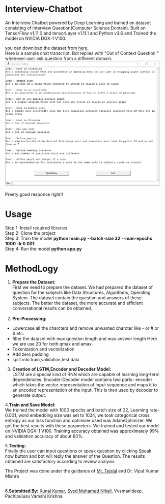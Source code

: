 # Interview-Chatbot

An Interview Chatbot powered by Deep Learning and trained on dataset consisting of Interview Question(Computer Science Domain). 
Built on TensorFlow v1.11.0 and tensorLayer v1.11.1 and Python v3.6 and Trained the model on NVIDIA DGX-1 V100.

you can download the dataset from [here](https://drive.google.com/open?id=1WPY3HB3BlXD-Pflk-CbN60_rTQ8eMNlt).<br>
Here is a sample chat transcript. Bot replies with "Out of Context Question " whenever user ask question from a different domain.<br>
![](Images/Capture.JPG)<br><br>
Preety good response right!!

# Usage
Step 1: Install required libraries<br>
Step 2: Clone the project<br>
Step 3: Train the model **python main.py --batch-size 32 --num-epochs 1000 -lr 0.001**<br>
Step 4: Run the model **python app.py**<br>

# MethodLogy
1. **Prepare the Dataset:**<br>
First we need to prepare the dataset. We had prepared the dataset of question for the subjects like Data Structures, Algorithms, Operating System. The dataset contain the question and answers of these subjects. The better the dataset, the more accurate and efficient conversational results can be obtained.<br><br>
2. **Pre-Processing:**
  * Lowercase all the charcters and remove unwanted charcter like - or # or $ etc. 
  * filter the dataset with max question length and max answer length Here we are use 20 for both qmax and amax.
  * Tokenization and vectorization
  * Add zero padding 
  * split into train,validation,test data
3. **Creation of LSTM,Encoder and Decoder Model:**<br>
LSTM are a special kind of RNN which are capable of learning long-term dependencies. Encoder-Decoder model contains two parts- encoder which takes the vector representation of input sequence and maps it to an encoded representation of the input. This is then used by decoder to generate output.<br>

4.**Train and Save Model:**<br>
We trained the model with 1000 epochs and batch size of 32, Learning rate-0.001, word embedding size was set to 1024, we took categorical cross entropy as our loss function and optimiser used was AdamOptimizer. We got the best results with these parameters. We trained and tested our model on NVIDIA DGX-1 V100. Training accuracy obtained was approximately 99% and validation accuracy of about 80%.<br>

5.**Testing:**<br>
Finally the user can input questions or speak question by clicking Speak now button and bot will reply the answer of the Question. The results obtained are satisfactory according to review analysis.<br>

The Project was done under the guidance of [Mr. Tejalal](https://github.com/tejalal) and Dr. Vipul Kumar Mishra<br><br>

6.**Submitted By:** [Kunal Kumar](https://github.com/kunal164107), [Syed Muhamed Nihall](https://github.com/neoNihall/), Vvsmanideep, Pachipulusu Vamshi Krishna
